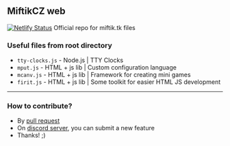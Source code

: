 ## MiftikCZ web
[![Netlify Status](https://api.netlify.com/api/v1/badges/09ea59e6-3f20-44a9-bff4-846ab556c7b6/deploy-status)](https://app.netlify.com/sites/miftik-web/deploys)
Official repo for miftik.tk files

### Useful files from root directory
- `tty-clocks.js` - Node.js | TTY Clocks
- `mput.js` - HTML + js lib | Custom configuration language
- `mcanv.js` - HTML + js lib | Framework for creating mini games
- `firit.js` - HTML + js lib | Some toolkit for easier HTML JS development

----
### How to contribute?
- By [pull request](https://egghead.io/courses/how-to-contribute-to-an-open-source-project-on-github)
- On [discord server](https://discord.gg/SDxqN8qab2), you can submit a new feature
- Thanks! ;)
